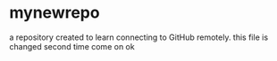 # mynewrepo
a repository created to learn connecting to GitHub remotely.
this file is changed second time
come on
ok
